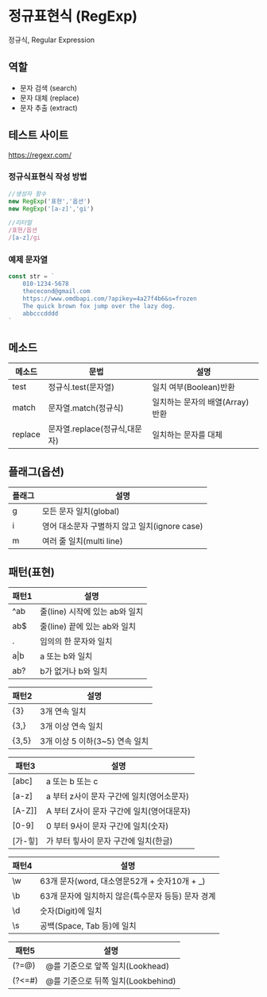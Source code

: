 # 정규표현식 (RegExp)

정규식, Regular Expression

## 역할
- 문자 검색 (search)
- 문자 대체 (replace)
- 문자 추출 (extract)

## 테스트 사이트

https://regexr.com/

### 정규식표현식 작성 방법
```js
//생성자 함수
new RegExp('표현','옵션')
new RegExp('[a-z]','gi')

//리터럴
/표현/옵션
/[a-z]/gi
```

### 예제 문자열
```js
const str = `
    010-1234-5678
    thececond@gmail.com
    https://www.omdbapi.com/?apikey=4a27f4b6&s=frozen
    The quick brown fox jump over the lazy dog.
    abbcccdddd
`
```

## 메소드
메소드 | 문법 | 설명
--|--|--
test | 정규식.test(문자열) | 일치 여부(Boolean)반환
match | 문자열.match(정규식) | 일치하는 문자의 배열(Array) 반환
replace | 문자열.replace(정규식,대문자) | 일치하는 문자를 대체

## 플래그(옵션)
플래그 | 설명
--|--
g | 모든 문자 일치(global)
i | 영어 대소문자 구별하지 않고 일치(ignore case)
m | 여러 줄 일치(multi line)

## 패턴(표현)
패턴1 | 설명
--|--
^ab | 줄(line) 시작에 있는 ab와 일치
ab$ | 줄(line) 끝에 있는 ab와 일치
. | 임의의 한 문자와 일치
a&verbar;b | a 또는 b와 일치
ab? | b가 없거나 b와 일치

패턴2 | 설명
--|--
{3} | 3개 연속 일치
{3,} | 3개 이상 연속 일치
{3,5} | 3개 이상 5 이하(3~5) 연속 일치

패턴3 | 설명
--|--
[abc] | a 또는 b 또는 c
[a-z] | a 부터 z사이 문자 구간에 일치(영어소문자)
[A-Z]] | A 부터 Z사이 문자 구간에 일치(영어대문자)
[0-9] | 0 부터 9사이 문자 구간에 일치(숫자)
[가-힣] | 가 부터 힣사이 문자 구간에 일치(한글)

패턴4 | 설명
--|--
\w | 63개 문자(word, 대소영문52개 + 숫자10개 + _)
\b | 63개 문자에 일치하지 않은(특수문자 등등) 문자 경계
\d | 숫자(Digit)에 일치
\s | 공백(Space, Tab 등)에 일치

패턴5 | 설명
--|--
(?=@) | @를 기준으로 앞쪽 일치(Lookhead)
(?<=#) | @를 기준으로 뒤쪽 일치(Lookbehind)